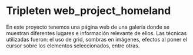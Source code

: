 # Tripleten web_project_homeland

En este proyecto tenemos una página web de una galería donde se muestran diferentes lugares e información relevante de ellos.
Las técnicas utilizadas fueron: el uso de grid, sombras en imágenes, efectos al poner el cursor sobre los elementos seleccionados, entre otras.
